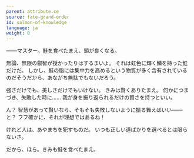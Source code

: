 ```yaml
---
parent: attribute.ce
source: fate-grand-order
id: salmon-of-knowledge
language: ja
weight: 0
---
```


───マスター。鮭を食べたまえ、頭が良くなる。

無論、無限の叡智が授かったりはするまいよ。
それは虹色に輝く鱗を持った鮭だけだ。
しかし、鮭の脂には集中力を高めるという物質が多く含有されているのだそうだから、あながち無駄でもないだろう。

強さだけでも、美しさだけでもいけない。
きみは賢くありたまえ。
何かにつまづき、失敗した時に……
我が身を振り返られるだけの賢さを持つといい。

ん？
智慧があって賢いなら、そもそも失敗しないように振る舞えばいい───と？
フフ確かに、それが理想ではあるね！

けれど人は、あやまちを犯すものだ。
いつも正しい道ばかりを選べるとは限らないさ。

だから、ほら。きみも鮭を食べたまえ。
